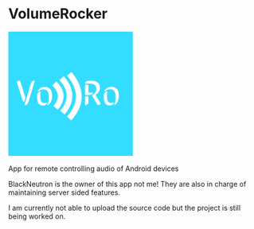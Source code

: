 # VolumeRocker

<img src="/logo.png" alt="logo" title="VoRo" width="250"/>


App for remote controlling audio of Android devices

BlackNeutron is the owner of this app not me!
They are also in charge of maintaining server sided features.


I am currently not able to upload the source code but the project is still being worked on.
